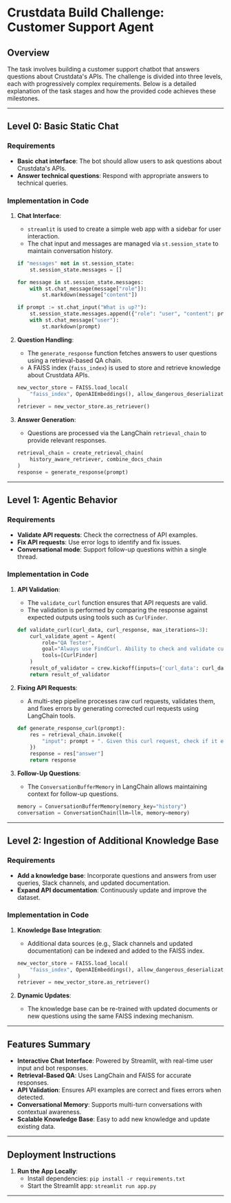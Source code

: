 
# Crustdata Build Challenge: Customer Support Agent

## Overview

The task involves building a customer support chatbot that answers questions about Crustdata's APIs. The challenge is divided into three levels, each with progressively complex requirements. Below is a detailed explanation of the task stages and how the provided code achieves these milestones.

---

## Level 0: Basic Static Chat

### Requirements
- **Basic chat interface**: The bot should allow users to ask questions about Crustdata's APIs.
- **Answer technical questions**: Respond with appropriate answers to technical queries.

### Implementation in Code
1. **Chat Interface**:
   - `streamlit` is used to create a simple web app with a sidebar for user interaction.
   - The chat input and messages are managed via `st.session_state` to maintain conversation history.

   ```python
   if "messages" not in st.session_state:
       st.session_state.messages = []

   for message in st.session_state.messages:
       with st.chat_message(message["role"]):
           st.markdown(message["content"])

   if prompt := st.chat_input("What is up?"):
       st.session_state.messages.append({"role": "user", "content": prompt})
       with st.chat_message("user"):
           st.markdown(prompt)
   ```

2. **Question Handling**:
   - The `generate_response` function fetches answers to user questions using a retrieval-based QA chain.
   - A FAISS index (`faiss_index`) is used to store and retrieve knowledge about Crustdata APIs.

   ```python
   new_vector_store = FAISS.load_local(
       "faiss_index", OpenAIEmbeddings(), allow_dangerous_deserialization=True
   )
   retriever = new_vector_store.as_retriever()
   ```

3. **Answer Generation**:
   - Questions are processed via the LangChain `retrieval_chain` to provide relevant responses.

   ```python
   retrieval_chain = create_retrieval_chain(
       history_aware_retriever, combine_docs_chain
   )
   response = generate_response(prompt)
   ```

---

## Level 1: Agentic Behavior

### Requirements
- **Validate API requests**: Check the correctness of API examples.
- **Fix API requests**: Use error logs to identify and fix issues.
- **Conversational mode**: Support follow-up questions within a single thread.

### Implementation in Code
1. **API Validation**:
   - The `validate_curl` function ensures that API requests are valid.
   - The validation is performed by comparing the response against expected outputs using tools such as `CurlFinder`.

   ```python
   def validate_curl(curl_data, curl_response, max_iterations=3):
       curl_validate_agent = Agent(
           role="QA Tester",
           goal="Always use FindCurl. Ability to check and validate curl request given to you", 
           tools=[CurlFinder]
       )
       result_of_validator = crew.kickoff(inputs={'curl_data': curl_data, 'curl_response': curl_response})
       return result_of_validator
   ```

2. **Fixing API Requests**:
   - A multi-step pipeline processes raw curl requests, validates them, and fixes errors by generating corrected curl requests using LangChain tools.

   ```python
   def generate_response_curl(prompt):
       res = retrieval_chain.invoke({
           "input": prompt + ". Given this curl request, check if it exists or fix it."
       })
       response = res["answer"]
       return response
   ```

3. **Follow-Up Questions**:
   - The `ConversationBufferMemory` in LangChain allows maintaining context for follow-up questions.

   ```python
   memory = ConversationBufferMemory(memory_key="history")
   conversation = ConversationChain(llm=llm, memory=memory)
   ```

---

## Level 2: Ingestion of Additional Knowledge Base

### Requirements
- **Add a knowledge base**: Incorporate questions and answers from user queries, Slack channels, and updated documentation.
- **Expand API documentation**: Continuously update and improve the dataset.

### Implementation in Code
1. **Knowledge Base Integration**:
   - Additional data sources (e.g., Slack channels and updated documentation) can be indexed and added to the FAISS index.

   ```python
   new_vector_store = FAISS.load_local(
       "faiss_index", OpenAIEmbeddings(), allow_dangerous_deserialization=True
   )
   retriever = new_vector_store.as_retriever()
   ```

2. **Dynamic Updates**:
   - The knowledge base can be re-trained with updated documents or new questions using the same FAISS indexing mechanism.

---

## Features Summary

- **Interactive Chat Interface**: Powered by Streamlit, with real-time user input and bot responses.
- **Retrieval-Based QA**: Uses LangChain and FAISS for accurate responses.
- **API Validation**: Ensures API examples are correct and fixes errors when detected.
- **Conversational Memory**: Supports multi-turn conversations with contextual awareness.
- **Scalable Knowledge Base**: Easy to add new knowledge and update existing data.

---

## Deployment Instructions

1. **Run the App Locally**:
   - Install dependencies: `pip install -r requirements.txt`
   - Start the Streamlit app: `streamlit run app.py`



---


